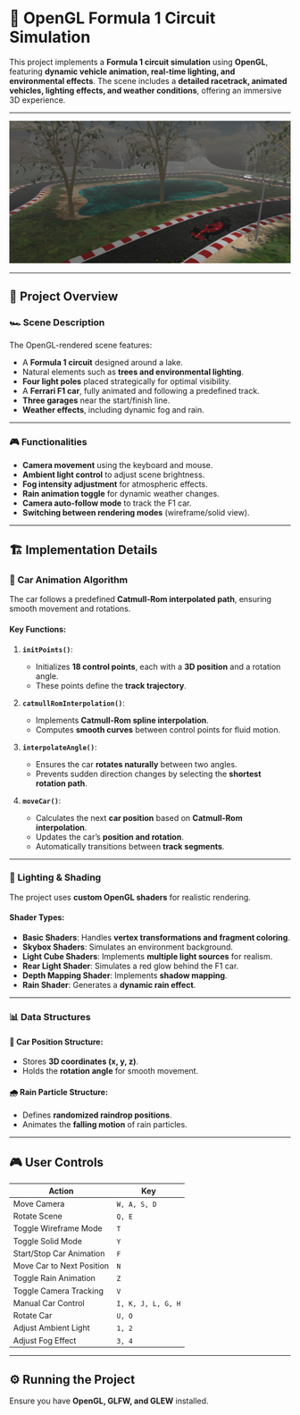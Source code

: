 # 🚀 OpenGL Formula 1 Circuit Simulation

This project implements a **Formula 1 circuit simulation** using **OpenGL**, featuring **dynamic vehicle animation, real-time lighting, and environmental effects**. The scene includes a **detailed racetrack, animated vehicles, lighting effects, and weather conditions**, offering an immersive 3D experience.

---

![Photo](https://github.com/dansimina/OpenGL-project/blob/main/presentation_photo.png)

---

## 📜 Project Overview

### 🏎️ Scene Description
The OpenGL-rendered scene features:
- A **Formula 1 circuit** designed around a lake.
- Natural elements such as **trees and environmental lighting**.
- **Four light poles** placed strategically for optimal visibility.
- A **Ferrari F1 car**, fully animated and following a predefined track.
- **Three garages** near the start/finish line.
- **Weather effects**, including dynamic fog and rain.

---

### 🎮 Functionalities
- **Camera movement** using the keyboard and mouse.
- **Ambient light control** to adjust scene brightness.
- **Fog intensity adjustment** for atmospheric effects.
- **Rain animation toggle** for dynamic weather changes.
- **Camera auto-follow mode** to track the F1 car.
- **Switching between rendering modes** (wireframe/solid view).

---

## 🏗️ Implementation Details

### 🚗 Car Animation Algorithm
The car follows a predefined **Catmull-Rom interpolated path**, ensuring smooth movement and rotations.

#### Key Functions:
1. **`initPoints()`**:
   - Initializes **18 control points**, each with a **3D position** and a rotation angle.
   - These points define the **track trajectory**.

2. **`catmullRomInterpolation()`**:
   - Implements **Catmull-Rom spline interpolation**.
   - Computes **smooth curves** between control points for fluid motion.

3. **`interpolateAngle()`**:
   - Ensures the car **rotates naturally** between two angles.
   - Prevents sudden direction changes by selecting the **shortest rotation path**.

4. **`moveCar()`**:
   - Calculates the next **car position** based on **Catmull-Rom interpolation**.
   - Updates the car’s **position and rotation**.
   - Automatically transitions between **track segments**.

---

### 🔦 Lighting & Shading
The project uses **custom OpenGL shaders** for realistic rendering.

#### Shader Types:
- **Basic Shaders**: Handles **vertex transformations and fragment coloring**.
- **Skybox Shaders**: Simulates an environment background.
- **Light Cube Shaders**: Implements **multiple light sources** for realism.
- **Rear Light Shader**: Simulates a red glow behind the F1 car.
- **Depth Mapping Shader**: Implements **shadow mapping**.
- **Rain Shader**: Generates a **dynamic rain effect**.

---

### 📊 Data Structures
#### 🚗 Car Position Structure:
- Stores **3D coordinates (x, y, z)**.
- Holds the **rotation angle** for smooth movement.

#### 🌧️ Rain Particle Structure:
- Defines **randomized raindrop positions**.
- Animates the **falling motion** of rain particles.

---

## 🎮 User Controls

| Action | Key |
|--------|-----|
| Move Camera | `W, A, S, D` |
| Rotate Scene | `Q, E` |
| Toggle Wireframe Mode | `T` |
| Toggle Solid Mode | `Y` |
| Start/Stop Car Animation | `F` |
| Move Car to Next Position | `N` |
| Toggle Rain Animation | `Z` |
| Toggle Camera Tracking | `V` |
| Manual Car Control | `I, K, J, L, G, H` |
| Rotate Car | `U, O` |
| Adjust Ambient Light | `1, 2` |
| Adjust Fog Effect | `3, 4` |

---

## ⚙️ Running the Project
Ensure you have **OpenGL, GLFW, and GLEW** installed.


